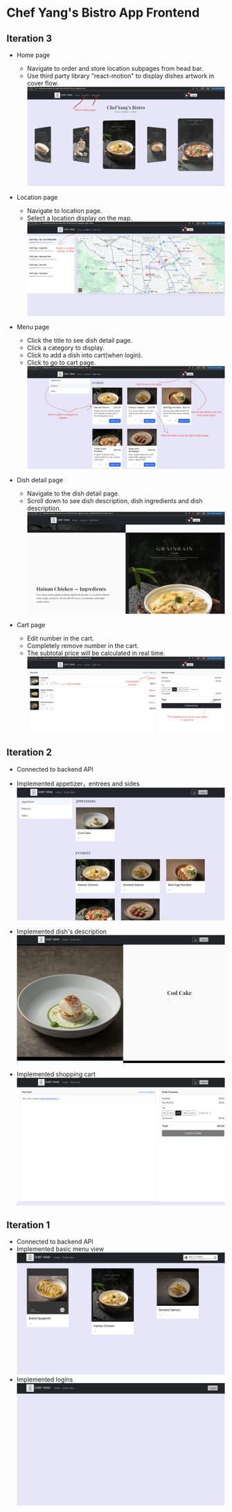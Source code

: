 # Chef Yang's Bistro App Frontend

## Iteration 3

* Home page 
  * Navigate to order and store location subpages from head bar.
  * Use third party library "react-motion" to display dishes artwork in cover flow.
  ![home page](/screenshots/iteration3_homePage.png)
  
* Location page
  * Navigate to location page.
  * Select a location display on the map.
  ![location page](/screenshots/iteration3_locationPage.png)

* Menu page
  * Click the title to see dish detail page.
  * Click a category to display.
  * Click to add a dish into cart(when login).
  * Click to go to cart page.
  ![menu page](/screenshots/iteration3_menuPage.ong.png)

* Dish detail page
  * Navigate to the dish detail page.
  * Scroll down to see dish description, dish ingredients and dish description.
  ![dish detail page](/screenshots/iteration3_dishDetailPage.png)

* Cart page
  * Edit number in the cart.
  * Completely remove number in the cart.
  *  The subtotal price will be calculated in real time.
  ![cart page](/screenshots/iteration3_cartPage.png)


## Iteration 2 

* Connected to backend API
* Implemented appetizer，entrees and sides
  ![Appetizer，Entrees and Sides](/screenshots/iter2-appetizer.png)
  
* Implemented dish's description
  ![Dish's description](/screenshots/iter2-dish's-description.png)
  
* Implemented shopping cart
  ![Shopping cart](/screenshots/iter2-shopping-cart.png)

## Iteration 1

* Connected to backend API
* Implemented basic menu view
  ![Basic Menu](/screenshots/iter1-menu.png)
* Implemented logins
  ![Login](/screenshots/iter1-login.png)
